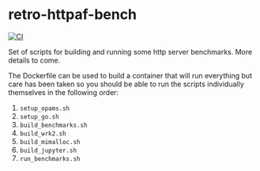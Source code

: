 # retro-httpaf-bench

[![CI](https://github.com/sadiqj/retro-httpaf-bench/actions/workflows/build_image.yml/badge.svg)](https://github.com/sadiqj/retro-httpaf-bench/actions/workflows/build_image.yml)

Set of scripts for building and running some http server benchmarks. More details to come.

The Dockerfile can be used to build a container that will run everything but care has been taken so you should be able to run the scripts individually themselves in the following order:

1. `setup_opams.sh`
1. `setup_go.sh`
1. `build_benchmarks.sh`
1. `build_wrk2.sh`
1. `build_mimalloc.sh`
1. `build_jupyter.sh`
1. `run_benchmarks.sh`
